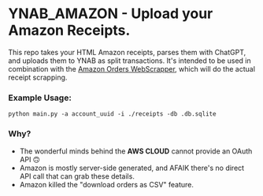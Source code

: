 # YNAB_AMAZON - Upload your Amazon Receipts.
This repo takes your HTML Amazon receipts, parses them with ChatGPT, and uploads them to YNAB as split transactions. It's intended to be used in combination with the [Amazon Orders WebScrapper](https://github.com/aelzeiny/Amazon-Orders-WebScraper), which will do the actual receipt scrapping.

### Example Usage:
```
python main.py -a account_uuid -i ./receipts -db .db.sqlite
```

### Why?
* The wonderful minds behind the **AWS CLOUD** cannot provide an OAuth API 🙃
* Amazon is mostly server-side generated, and AFAIK there's no direct API call that can grab these details.
* Amazon killed the "download orders as CSV" feature.
